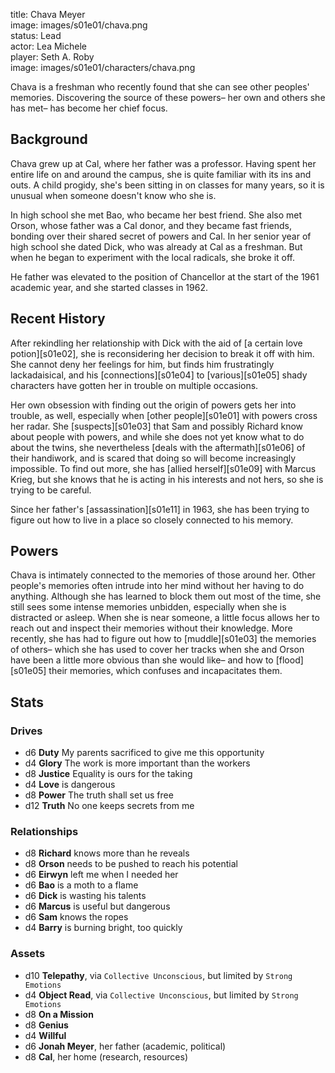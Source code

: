 title: Chava Meyer  
image: images/s01e01/chava.png  
status: Lead  
actor: Lea Michele  
player: Seth A. Roby  
image: images/s01e01/characters/chava.png  

Chava is a freshman who recently found that she can see other peoples' memories. Discovering the source of these powers– her own and others she has met– has become her chief focus.

## Background

Chava grew up at Cal, where her father was a professor. Having spent her entire life on and around the campus, she is quite familiar with its ins and outs. A child progidy, she's been sitting in on classes for many years, so it is unusual when someone doesn't know who she is.

In high school she met Bao, who became her best friend. She also met Orson, whose father was a Cal donor, and they became fast friends, bonding over their shared secret of powers and Cal. In her senior year of high school she dated Dick, who was already at Cal as a freshman. But when he began to experiment with the local radicals, she broke it off.

He father was elevated to the position of Chancellor at the start of the 1961 academic year, and she started classes in 1962.

## Recent History

After rekindling her relationship with Dick with the aid of [a certain love potion][s01e02], she is reconsidering her decision to break it off with him. She cannot deny her feelings for him, but finds him frustratingly lackadaisical, and his [connections][s01e04] to [various][s01e05] shady characters have gotten her in trouble on multiple occasions.

Her own obsession with finding out the origin of powers gets her into trouble, as well, especially when [other people][s01e01] with powers cross her radar. She [suspects][s01e03] that Sam and possibly Richard know about people with powers, and while she does not yet know what to do about the twins, she nevertheless [deals with the aftermath][s01e06] of their handiwork, and is scared that doing so will become increasingly impossible. To find out more, she has [allied herself][s01e09] with Marcus Krieg, but she knows that he is acting in his interests and not hers, so she is trying to be careful.

Since her father's [assassination][s01e11] in 1963, she has been trying to figure out how to live in a place so closely connected to his memory.

## Powers

Chava is intimately connected to the memories of those around her. Other people's memories often intrude into her mind without her having to do anything. Although she has learned to block them out most of the time, she still sees some intense memories unbidden, especially when she is distracted or asleep. When she is near someone, a little focus allows her to reach out and inspect their memories without their knowledge. More recently, she has had to figure out how to [muddle][s01e03] the memories of others– which she has used to cover her tracks when she and Orson have been a little more obvious than she would like– and how to [flood][s01e05] their memories, which confuses and incapacitates them.

## Stats

### Drives

* d6 **Duty** My parents sacrificed to give me this opportunity
* d4 **Glory** The work is more important than the workers
* d8 **Justice** Equality is ours for the taking
* d4 **Love** is dangerous
* d8 **Power** The truth shall set us free
* d12 **Truth** No one keeps secrets from me

### Relationships

* d8 **Richard** knows more than he reveals
* d8 **Orson** needs to be pushed to reach his potential
* d6 **Eirwyn** left me when I needed her
* d6 **Bao** is a moth to a flame
* d6 **Dick** is wasting his talents
* d6 **Marcus** is useful but dangerous
* d6 **Sam** knows the ropes
* d4 **Barry** is burning bright, too quickly

### Assets

* d10 **Telepathy**, via `Collective Unconscious`, but limited by `Strong Emotions`
* d4 **Object Read**, via `Collective Unconscious`, but limited by `Strong Emotions`
* d8 **On a Mission**
* d8 **Genius**
* d4 **Willful**
* d6 **Jonah Meyer**, her father (academic, political)
* d8 **Cal**, her home (research, resources)
